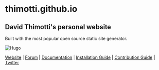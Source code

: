 # thimotti.github.io

## David Thimotti's personal website

Built with the most popular open source static site generator.

![Hugo](https://raw.githubusercontent.com/gohugoio/hugoDocs/master/static/img/hugo-logo.png)

[Website](https://gohugo.io) |
[Forum](https://discourse.gohugo.io) |
[Documentation](https://gohugo.io/getting-started/) |
[Installation Guide](https://gohugo.io/getting-started/installing/) |
[Contribution Guide](CONTRIBUTING.md) |
[Twitter](https://twitter.com/gohugoio)
